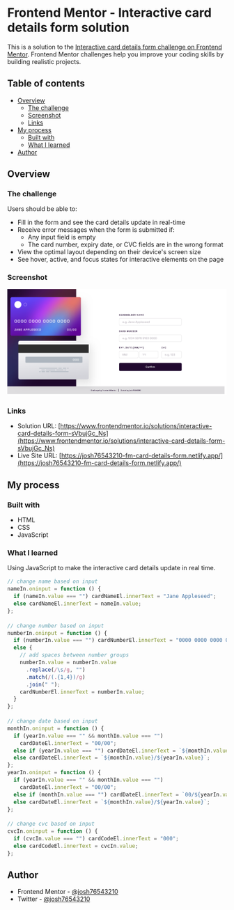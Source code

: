 # Frontend Mentor - Interactive card details form solution

This is a solution to the [Interactive card details form challenge on Frontend Mentor](https://www.frontendmentor.io/challenges/interactive-card-details-form-XpS8cKZDWw). Frontend Mentor challenges help you improve your coding skills by building realistic projects.

## Table of contents

- [Overview](#overview)
  - [The challenge](#the-challenge)
  - [Screenshot](#screenshot)
  - [Links](#links)
- [My process](#my-process)
  - [Built with](#built-with)
  - [What I learned](#what-i-learned)
- [Author](#author)

## Overview

### The challenge

Users should be able to:

- Fill in the form and see the card details update in real-time
- Receive error messages when the form is submitted if:
  - Any input field is empty
  - The card number, expiry date, or CVC fields are in the wrong format
- View the optimal layout depending on their device's screen size
- See hover, active, and focus states for interactive elements on the page

### Screenshot

![](./assets/images/screenshot.png)

### Links

- Solution URL: [https://www.frontendmentor.io/solutions/interactive-card-details-form-sVbujGc_Ns](https://www.frontendmentor.io/solutions/interactive-card-details-form-sVbujGc_Ns)
- Live Site URL: [https://josh76543210-fm-card-details-form.netlify.app/](https://josh76543210-fm-card-details-form.netlify.app/)

## My process

### Built with

- HTML
- CSS
- JavaScript

### What I learned

Using JavaScript to make the interactive card details update in real time.

```js
// change name based on input
nameIn.oninput = function () {
  if (nameIn.value === "") cardNameEl.innerText = "Jane Appleseed";
  else cardNameEl.innerText = nameIn.value;
};

// change number based on input
numberIn.oninput = function () {
  if (numberIn.value === "") cardNumberEl.innerText = "0000 0000 0000 0000";
  else {
    // add spaces between number groups
    numberIn.value = numberIn.value
      .replace(/\s/g, "")
      .match(/(.{1,4})/g)
      .join(" ");
    cardNumberEl.innerText = numberIn.value;
  }
};

// change date based on input
monthIn.oninput = function () {
  if (yearIn.value === "" && monthIn.value === "")
    cardDateEl.innerText = "00/00";
  else if (yearIn.value === "") cardDateEl.innerText = `${monthIn.value}/00`;
  else cardDateEl.innerText = `${monthIn.value}/${yearIn.value}`;
};
yearIn.oninput = function () {
  if (yearIn.value === "" && monthIn.value === "")
    cardDateEl.innerText = "00/00";
  else if (monthIn.value === "") cardDateEl.innerText = `00/${yearIn.value}`;
  else cardDateEl.innerText = `${monthIn.value}/${yearIn.value}`;
};

// change cvc based on input
cvcIn.oninput = function () {
  if (cvcIn.value === "") cardCodeEl.innerText = "000";
  else cardCodeEl.innerText = cvcIn.value;
};
```

## Author

- Frontend Mentor - [@josh76543210](https://www.frontendmentor.io/profile/josh76543210)
- Twitter - [@josh76543210](https://www.twitter.com/josh76543210)
